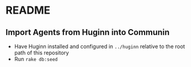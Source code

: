 # README

## Import Agents from Huginn into Communin

* Have Huginn installed and configured in `../huginn` relative to the root path of this repository
* Run `rake db:seed`
